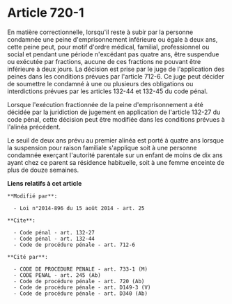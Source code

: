 # Article 720-1

En matière correctionnelle, lorsqu'il reste à subir par la personne condamnée une peine d'emprisonnement inférieure ou égale
à deux ans, cette peine peut, pour motif d'ordre médical, familial, professionnel ou social et pendant une période n'excédant
pas quatre ans, être suspendue ou exécutée par fractions, aucune de ces fractions ne pouvant être inférieure à deux jours. La
décision est prise par le juge de l'application des peines dans les conditions prévues par l'article 712-6. Ce juge peut
décider de soumettre le condamné à une ou plusieurs des obligations ou interdictions prévues par les articles 132-44 et
132-45 du code pénal. 

Lorsque l'exécution fractionnée de la peine d'emprisonnement a été décidée par la juridiction de jugement en application de
l'article 132-27 du code pénal, cette décision peut être modifiée dans les conditions prévues à l'alinéa précédent.

Le seuil de deux ans prévu au premier alinéa est porté à quatre ans lorsque la suspension pour raison familiale s'applique
soit à une personne condamnée exerçant l'autorité parentale sur un enfant de moins de dix ans ayant chez ce parent sa
résidence habituelle, soit à une femme enceinte de plus de douze semaines.

**Liens relatifs à cet article**

	**Modifié par**:

	  - Loi n°2014-896 du 15 août 2014 - art. 25

	**Cite**:

	  - Code pénal - art. 132-27
	  - Code pénal - art. 132-44
	  - Code de procédure pénale - art. 712-6

	**Cité par**:

	  - CODE DE PROCEDURE PENALE - art. 733-1 (M)
	  - CODE PENAL - art. 245 (Ab)
	  - Code de procédure pénale - art. 720 (Ab)
	  - Code de procédure pénale - art. D149-3 (V)
	  - Code de procédure pénale - art. D340 (Ab)
